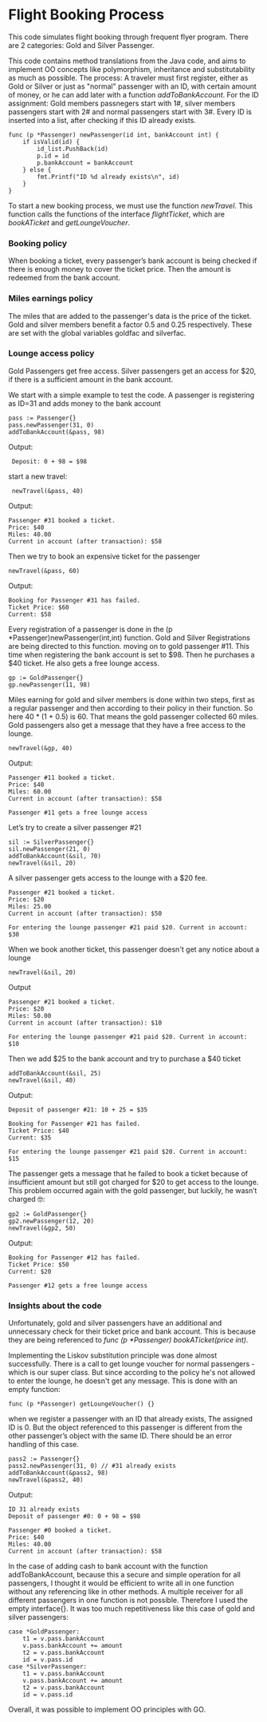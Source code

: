 # Flight Booking Process
This code simulates flight booking through frequent flyer program. There are 2 categories: Gold and Silver Passenger.

This code contains method translations from the Java code, and aims to implement OO concepts like polymorphism, inheritance and substitutability as much as possible.
The process: A traveler must first register, either as Gold or Silver or just as "normal" passenger with an ID, with certain amount of money, or he can add later with a function _addToBankAccount_.
For the ID assignment: Gold members passnegers start with 1#, silver members passengers start with 2# and normal passengers start with 3#. Every ID is inserted into a list, after checking if this ID already exists.

```
func (p *Passenger) newPassenger(id int, bankAccount int) {
	if isValid(id) {
		id_list.PushBack(id)
		p.id = id
		p.bankAccount = bankAccount
	} else {
		fmt.Printf("ID %d already exists\n", id)
	}
}
```

To start a new booking process, we must use the function _newTravel_. This function calls the functions of the interface _flightTicket_, which are _bookATicket_ and _getLoungeVoucher_.

### Booking policy
When booking a ticket, every passenger’s bank account is being checked if there is enough money to cover the ticket price. Then the amount is redeemed from the bank account.

### Miles earnings policy
The miles that are added to the passenger's data is the price of the ticket.
Gold and silver members benefit a factor 0.5 and 0.25 respectively. These are set with the global variables goldfac and silverfac.


### Lounge access policy
Gold Passengers get free access.
Silver passengers get an access for $20, if there is a sufficient amount in the bank account.



We start with a simple example to test the code.
A passenger is registering as ID=31 and adds money to the bank account

``` 
pass := Passenger{} 
pass.newPassenger(31, 0) 
addToBankAccount(&pass, 98)
``` 



Output:
``` 
 Deposit: 0 + 98 = $98 
``` 
start a new travel:
``` 
 newTravel(&pass, 40)
``` 

Output:

``` 
Passenger #31 booked a ticket.
Price: $40
Miles: 40.00
Current in account (after transaction): $58
``` 

Then we try to book an expensive ticket for the passenger
``` 
newTravel(&pass, 60)
``` 

Output:
``` 
Booking for Passenger #31 has failed.
Ticket Price: $60 
Current: $58
``` 
Every registration of a passenger is done in the (p *Passenger)newPassenger(int,int) function. Gold and Silver Registrations are being directed to this function.
moving on to gold passenger #11. This time when registering the bank account is set to $98. Then he purchases a $40 ticket. He also gets a free lounge access.
``` 
gp := GoldPassenger{}
gp.newPassenger(11, 98)
``` 
Miles earning for gold and silver members is done within two steps, first as a regular passenger and then according to their policy in their function.
So here 40 * (1 + 0.5) is 60. That means the gold passenger collected 60 miles.
Gold passengers also get a message that they have a free access to the lounge.

``` 
newTravel(&gp, 40)
``` 

Output:
``` 
Passenger #11 booked a ticket.
Price: $40
Miles: 60.00
Current in account (after transaction): $58

Passenger #11 gets a free lounge access
``` 


Let’s try to create a silver passenger #21
``` 
sil := SilverPassenger{}
sil.newPassenger(21, 0)
addToBankAccount(&sil, 70)
newTravel(&sil, 20)
``` 
A silver passenger gets access to the lounge with a $20 fee. 
``` 
Passenger #21 booked a ticket.
Price: $20
Miles: 25.00
Current in account (after transaction): $50

For entering the lounge passenger #21 paid $20. Current in account: $30
``` 



When we book another ticket, this passenger doesn't get any notice about a lounge

``` 
newTravel(&sil, 20)
``` 
Output
``` 
Passenger #21 booked a ticket.
Price: $20
Miles: 50.00
Current in account (after transaction): $10

For entering the lounge passenger #21 paid $20. Current in account: $10
``` 
Then we add $25 to the bank account and try to purchase a $40 ticket

``` 
addToBankAccount(&sil, 25)
newTravel(&sil, 40)
``` 
Output:
``` 
Deposit of passenger #21: 10 + 25 = $35

Booking for Passenger #21 has failed.
Ticket Price: $40 
Current: $35

For entering the lounge passenger #21 paid $20. Current in account: $15
``` 

The passenger gets a message that he failed to book a ticket because of insufficient amount but still got charged for $20 to get access to the lounge.
This problem occurred again with the gold passenger, but luckily, he wasn’t charged 🤓:

``` 
gp2 := GoldPassenger{}
gp2.newPassenger(12, 20)
newTravel(&gp2, 50)
```
Output:
``` 
Booking for Passenger #12 has failed.
Ticket Price: $50 
Current: $20

Passenger #12 gets a free lounge access
``` 
### Insights about the code
Unfortunately, gold and silver passengers have an additional and unnecessary check for their ticket price and bank account. This is because they are being referenced to _func (p *Passenger) bookATicket(price int)_.

Implementing the Liskov substitution principle was done almost successfully. There is a call to get lounge voucher for normal passengers - which is our super class. But since according to the policy he's not allowed to enter the lounge, he doesn't get any message. This is done with an empty function:

```
func (p *Passenger) getLoungeVoucher() {}
```

when we register a passenger with an ID that already exists, The assigned ID is 0. But the object referenced to this passenger is different from the other passenger’s object with the same ID. There should be an error handling of this case.


```
pass2 := Passenger{}
pass2.newPassenger(31, 0) // #31 already exists
addToBankAccount(&pass2, 98)
newTravel(&pass2, 40)
```
Output:

```  
ID 31 already exists
Deposit of passenger #0: 0 + 98 = $98

Passenger #0 booked a ticket.
Price: $40
Miles: 40.00
Current in account (after transaction): $58

```

In the case of adding cash to bank account with the function addToBankAccount, because this a secure and simple operation for all passengers, I thought it would be efficient to write all in one function without any referencing like in other methods.
A multiple receiver for all different passengers in one function is not possible. Therefore I used the empty interface{}.
It was too much repetitiveness like this case of gold and silver passengers:

```
case *GoldPassenger:
    t1 = v.pass.bankAccount
    v.pass.bankAccount += amount
    t2 = v.pass.bankAccount
    id = v.pass.id	
case *SilverPassenger:
    t1 = v.pass.bankAccount
    v.pass.bankAccount += amount
    t2 = v.pass.bankAccount
    id = v.pass.id
```



Overall, it was possible to implement OO principles with GO.
